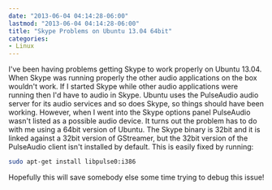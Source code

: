 ```yaml
---
date: "2013-06-04 04:14:28-06:00"
lastmod: "2013-06-04 04:14:28-06:00"
title: "Skype Problems on Ubuntu 13.04 64bit"
categories:
- Linux
---
```

I've been having problems getting Skype to work properly on Ubuntu 13.04. When Skype was running properly the other audio applications on the box wouldn't work. If I started Skype while other audio applications were running then I'd have to audio in Skype. Ubuntu uses the PulseAudio audio server for its audio services and so does Skype, so things should have been working. However, when I went into the Skype options panel PulseAudio wasn't listed as a possible audio device. It turns out the problem has to do with me using a 64bit version of Ubuntu. The Skype binary is 32bit and it is linked against a 32bit version of GStreamer, but the 32bit version of the PulseAudio client isn't installed by default. This is easily fixed by running:

``` bash
sudo apt-get install libpulse0:i386
```

Hopefully this will save somebody else some time trying to debug this issue!
